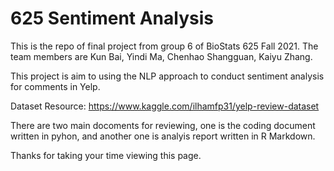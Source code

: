 # 625 Sentiment Analysis
This is the repo of final project from group 6 of BioStats 625 Fall 2021. The team members are Kun Bai, Yindi Ma, Chenhao Shangguan, Kaiyu Zhang. 

This project is aim to using the NLP approach to conduct sentiment analysis for comments in Yelp. 

Dataset Resource: https://www.kaggle.com/ilhamfp31/yelp-review-dataset

There are two main docoments for reviewing, one is the coding document written in pyhon, and another one is analyis report written in R Markdown. 

Thanks for taking your time viewing this page.
